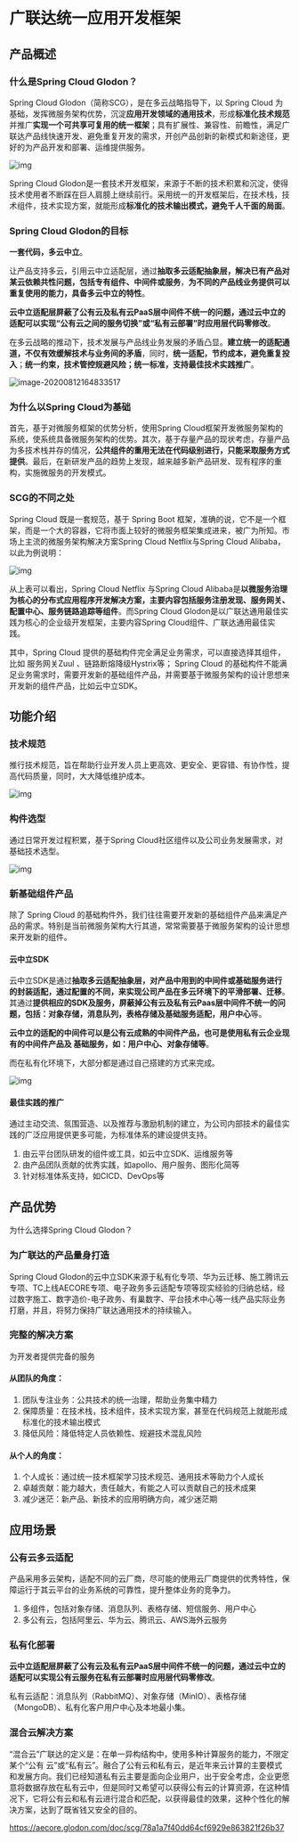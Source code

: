 # 广联达统一应用开发框架



## 产品概述



### 什么是Spring Cloud Glodon？

 Spring Cloud Glodon（简称SCG），是在多云战略指导下，以 Spring Cloud 为基础，发挥微服务架构优势，沉淀**应用开发领域的通用技术**，形成**标准化技术规范**并推广**实现一个可共享可复用的统一框架**；具有扩展性、兼容性、前瞻性，满足广联达产品线快速开发、避免重复开发的需求，开创产品创新的新模式和新途径，更好的为产品开发和部署、运维提供服务。

![img](https://aecore.glodon.com/sp-doc/scg/7949e99135a04964bc7fa2ecf0d50d37_product_1.png)

 Spring Cloud Glodon是一套技术开发框架，来源于不断的技术积累和沉淀，使得技术使用者不断踩在巨人肩膀上继续前行。采用统一的开发框架后，在技术栈，技术组件，技术实现方案，就能形成**标准化的技术输出模式，避免千人千面的局面**。



### Spring Cloud Glodon的目标

 **一套代码，多云中立**。

 让产品支持多云，引用云中立适配层，通过**抽取多云适配抽象层，解决已有产品对某云依赖共性问题，包括专有组件、中间件或服务**，**为不同的产品线业务提供可以重复使用的能力，具备多云中立的特性**。

 **云中立适配层屏蔽了公有云及私有云PaaS层中间件不统一的问题，通过云中立的适配可以实现“公有云之间的服务切换”或“私有云部署”时应用层代码零修改**。

 在多云战略的推动下，技术发展与产品线业务发展的矛盾凸显。**建立统一的适配通道，不仅有效缓解技术与业务间的矛盾**，同时，**统一适配，节约成本，避免重复投入**；**统一约束，技术管控规避风险；统一标准，支持最佳技术实践推广**。

![image-20200812164833517](https://aecore.glodon.com/sp-doc/scg/3064bbc66e2f46c9aa7b84a27612d86f_product_2.png)



### 为什么以Spring Cloud为基础

 首先，基于对微服务框架的优势分析，使用Spring Cloud框架开发微服务架构的系统，使系统具备微服务架构的优势。其次，基于存量产品的现状考虑，存量产品为多技术栈并存的情况，**公共组件的重用无法在代码级别进行，只能采取服务方式提供**。最后，在新研发产品的趋势上发现，越来越多新产品研发、现有程序的重构，实施微服务的开发模式。



### SCG的不同之处

 Spring Cloud 既是一套规范，基于 Spring Boot 框架，准确的说，它不是一个框架，而是一个大的容器，它将市面上较好的微服务框架集成进来，被广为所知。市场上主流的微服务架构解决方案Spring Cloud Netflix与Spring Cloud Alibaba，以此为例说明：

![img](https://aecore.glodon.com/sp-doc/scg/ddf6c5b04a93474398c952bee1f4e8ab_product_3.png)

 从上表可以看出，Spring Cloud Netflix 与Spring Cloud Alibaba是**以微服务治理为核心的分布式应用程序开发解决方案，主要内容包括服务注册发现、服务网关、配置中心、服务链路追踪等组件**。而Spring Cloud Glodon是以广联达通用最佳实践为核心的企业级开发框架，主要内容Spring Cloud组件、广联达通用最佳实践。

 其中，Spring Cloud 提供的基础构件完全满足业务需求，可以直接选择其组件，比如 服务网关Zuul 、链路断熔降级Hystrix等； Spring Cloud 的基础构件不能满足业务需求时，需要开发新的基础组件产品，并需要基于微服务架构的设计思想来开发新的组件产品，比如云中立SDK。



## 功能介绍



### 技术规范

 推行技术规范，旨在帮助行业开发人员上更高效、更安全、更容错、有协作性，提高代码质量，同时，大大降低维护成本。

![img](https://aecore.glodon.com/sp-doc/scg/2521c8f3e81f4cf4ae9b86a343108294_product_4.png)



### 构件选型

 通过日常开发过程积累，基于Spring Cloud社区组件以及公司业务发展需求，对基础技术选型。

![img](https://aecore.glodon.com/sp-doc/scg/2b4e7513ec7a4595adc0dea1e9e614a6_product_5.png)



### 新基础组件产品

 除了 Spring Cloud 的基础构件外，我们往往需要开发新的基础组件产品来满足产品的需求。特别是当前微服务架构大行其道，常常需要基于微服务架构的设计思想来开发新的组件。



#### 云中立SDK

 云中立SDK是通过**抽取多云适配抽象层，对产品中用到的中间件或基础服务进行的封装适配，通过配置的不同，来实现公司产品在多云环境下的平滑部署、迁移**。其通过**提供相应的SDK及服务，屏蔽掉公有云及私有云Paas层中间件不统一的问题，包括：对象存储，消息队列，表格存储及基础服务适配，用户中心**等。

 **云中立的适配的中间件可以是公有云成熟的中间件产品，也可是使用私有云企业现有的中间件产品及 基础服务，如：用户中心、对象存储等**。

 而在私有化环境下，大部分都是通过自己搭建的方式来完成。

![img](https://aecore.glodon.com/sp-doc/scg/8ccbae8b23ed4a608e7a7af67b175178_product_6.png)



#### 最佳实践的推广

 通过主动交流、氛围营造、以及推荐与激励机制的建立，为公司内部技术的最佳实践的广泛应用提供更多可能，为标准体系的建设提供支持。

1. 由云平台团队研发的组件或工具，如云中立SDK、运维服务等
2. 由产品团队贡献的优秀实践，如apollo、用户服务、图形化简等
3. 针对标准体系支持，如CICD、DevOps等



## 产品优势

为什么选择Spring Cloud Glodon？



### 为广联达的产品量身打造

 Spring Cloud Glodon的云中立SDK来源于私有化专项、华为云迁移、施工腾讯云专项、TC上线AECORE专项、电子政务多云适配专项等现实经验的归纳总结，经过数字施工、数字造价-电子政务、有巢数字、平台技术中心等一线产品实际业务打磨，并且，将努力保持广联达通用技术的持续输入。



### 完整的解决方案

为开发者提供完备的服务



#### 从团队的角度：

1. 团队专注业务：公共技术的统一治理，帮助业务集中精力
2. 保障质量：在技术栈，技术组件，技术实现方案，甚至在代码规范上就能形成标准化的技术输出模式
3. 降低风险：降低特定人员依赖性、规避技术混乱风险



#### 从个人的角度：

1. 个人成长：通过统一技术框架学习技术规范、通用技术等助力个人成长
2. 卓越贡献：能力越大，责任越大，有能之人可以贡献自己的技术成果
3. 减少迷茫：新产品、新技术的应用明确方向，减少迷茫期



## 应用场景



### 公有云多云适配

 产品采用多云架构，适配不同的云厂商，尽可能的使用云厂商提供的优秀特性，保障运行于其云平台的业务系统的可靠性，提升整体业务的竞争力。

1. 多组件，包括对象存储、消息队列、表格存储、短信服务、用户中心
2. 多公有云，包括阿里云、华为云、腾讯云、AWS海外云服务



### 私有化部署

 **云中立适配层屏蔽了公有云及私有云PaaS层中间件不统一的问题，通过云中立的适配可以实现公有云服务在私有云部署时应用层代码零修改**。

 私有云适配：消息队列（RabbitMQ）、对象存储（MinIO）、表格存储（MongoDB）、私有化客户用户中心及本地最小集。



### 混合云解决方案

 “混合云”广联达的定义是：在单一异构结构中，使用多种计算服务的能力，不限定某个“公有 云”或“私有云”。融合了公有云和私有云，是近年来云计算的主要模式和发展方向。我们已经知道私有云主要是面向企业用户，出于安全考虑，企业更愿意将数据存放在私有云中，但是同时又希望可以获得公有云的计算资源，在这种情况下，它将公有云和私有云进行混合和匹配，以获得最佳的效果，这种个性化的解决方案，达到了既省钱又安全的目的。



https://aecore.glodon.com/doc/scg/78a1a7f40dd64cf6929e863821f26b37
